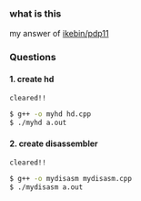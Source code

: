 ### what is this
my answer of [ikebin/pdp11](https://bitbucket.org/7shi/ikebin/wiki/pdp11)

### Questions
#### 1. create hd
`cleared!!`

```bash
$ g++ -o myhd hd.cpp
$ ./myhd a.out
```

#### 2. create disassembler
`cleared!!`
```bash
$ g++ -o mydisasm mydisasm.cpp
$ ./mydisasm a.out
```
